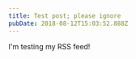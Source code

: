 ```yaml
---
title: Test post; please ignore
pubDate: 2018-08-12T15:03:52.888Z
---
```


I'm testing my RSS feed!
